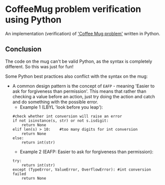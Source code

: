 # CoffeeMug problem verification using Python

An implementation (verification) of ['Coffee Mug problem'](https://github.com/andysturrock/CoffeeMug) written in Python.

## Conclusion

The code on the mug can't be valid Python, as the syntax is completely different. So this was just for fun!

Some Python best practices also conflict with the syntax on the mug:

- A common design pattern is the concept of `EAFP` - meaning 'Easier to ask for forgiveness than permission'. This means that rather than checking a value before an action, just try doing the action and catch and do something with the possible error.
    - Example 1 (LBYL 'look before you leap'):
    ```
    #check whether int conversion will raise an error
    if not isinstance(s, str) or not s.isdigit:
        return None
    elif len(s) > 10:    #too many digits for int conversion
        return None
    else:
        return int(str)
    ```
    - Example 2 (EAFP: Easier to ask for forgiveness than permission):
    ```
    try:
        return int(str)
    except (TypeError, ValueError, OverflowError): #int conversion failed
        return None
    ```
